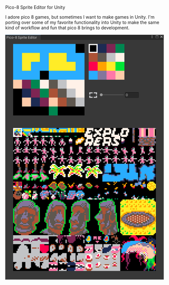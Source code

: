 Pico-8 Sprite Editor for Unity

I adore pico 8 games, but sometimes I want to make games in Unity. I'm porting over some of my favorite functionality into Unity to make the same kind of workflow and fun that pico 8 brings to development. 

![Tool Preview](gifs/pico8spritetest1.gif)

